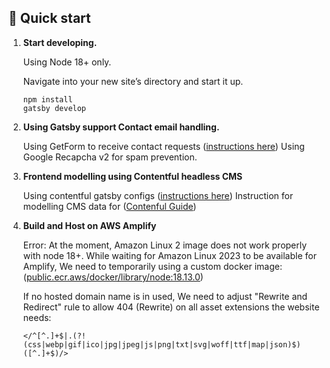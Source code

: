 ## 🚀 Quick start

1.  **Start developing.**

    Using Node 18+ only.

    Navigate into your new site’s directory and start it up.

    ```shell
    npm install
    gatsby develop
    ```
2.  **Using Gatsby support Contact email handling.**

    
    Using  GetForm to receive contact requests ([instructions here](https://www.gatsbyjs.com/docs/building-a-contact-form/))
    Using Google Recapcha v2 for spam prevention.

3.  **Frontend modelling using Contentful headless CMS**

    
    Using contentful gatsby configs ([instructions here](https://www.gatsbyjs.com/plugins/gatsby-source-contentful/))
    Instruction for modelling CMS data for ([Contenful Guide](https://www.contentful.com/r/knowledgebase/gatsbyjs-and-contentful-in-five-minutes/))

4.  **Build and Host on AWS Amplify**

    Error: 
    At the moment, Amazon Linux 2 image does not work properly with node 18+. While waiting for Amazon Linux 2023 to be available for Amplify,
    We need to temporarily using a custom docker image: ([public.ecr.aws/docker/library/node:18.13.0](https://github.com/aws-amplify/amplify-hosting/issues/3109))

    If no hosted domain name is in used, We need to adjust "Rewrite and Redirect" rule to allow 404 (Rewrite) on all asset extensions the website needs:
    ```
    </^[^.]+$|.(?!(css|webp|gif|ico|jpg|jpeg|js|png|txt|svg|woff|ttf|map|json)$)([^.]+$)/>
    ```